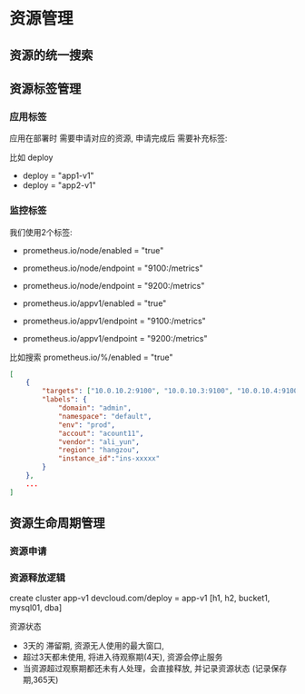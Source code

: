 # 资源管理

## 资源的统一搜索


## 资源标签管理


### 应用标签

应用在部署时 需要申请对应的资源, 申请完成后 需要补充标签:

比如 deploy
+ deploy = "app1-v1"
+ deploy = "app2-v1"


### 监控标签

我们使用2个标签:
+ prometheus.io/node/enabled = "true"
+ prometheus.io/node/endpoint = "9100:/metrics"
+ prometheus.io/node/endpoint = "9200:/metrics"

+ prometheus.io/appv1/enabled = "true"
+ prometheus.io/appv1/endpoint = "9100:/metrics"
+ prometheus.io/appv1/endpoint = "9200:/metrics"

比如搜索 prometheus.io/%/enabled = "true"

```json
[
    {
        "targets": ["10.0.10.2:9100", "10.0.10.3:9100", "10.0.10.4:9100", "10.0.10.5:9100"],
        "labels": {
            "domain": "admin",
            "namespace": "default",
            "env": "prod",
            "accout": "acount11",
            "vendor": "ali_yun",
            "region": "hangzou",
            "instance_id":"ins-xxxxx"
        }
    },
    ...
]
```

## 资源生命周期管理


### 资源申请

### 资源释放逻辑

create cluster app-v1
devcloud.com/deploy = app-v1
[h1, h2, bucket1, mysql01, dba]

资源状态

+ 3天的 滞留期, 资源无人使用的最大窗口,
+ 超过3天都未使用, 将进入待观察期(4天),  资源会停止服务
+ 当资源超过观察期都还未有人处理，会直接释放, 并记录资源状态 (记录保存期,365天)